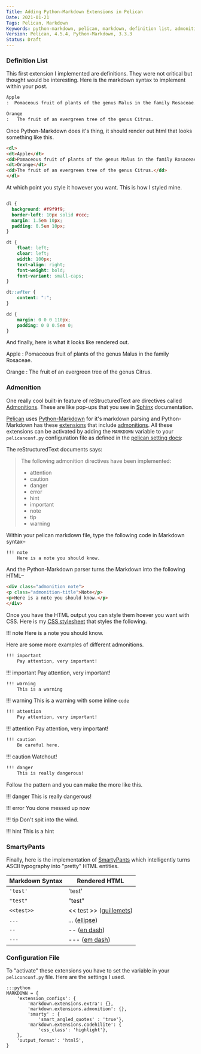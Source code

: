 ```yaml
---
Title: Adding Python-Markdown Extensions in Pelican 
Date: 2021-01-21
Tags: Pelican, Markdown
Keywords: python-markdown, pelican, markdown, definition list, admonitions
Version: Pelican, 4.5.4, Python-Markdown, 3.3.3
Status: Draft
---
```




### Definition List

This first extension I implemented are definitions. They were not critical but thought would be interesting. Here is the markdown syntax to implement within your post.
```reStructuredText
Apple 
:  Pomaceous fruit of plants of the genus Malus in the family Rosaceae.

Orange
:   The fruit of an evergreen tree of the genus Citrus.
```
Once Python-Markdown does it's thing, it should render out html that looks something like this.
```html
<dl>
<dt>Apple</dt>
<dd>Pomaceous fruit of plants of the genus Malus in the family Rosaceae.</dd>
<dt>Orange</dt>
<dd>The fruit of an evergreen tree of the genus Citrus.</dd>
</dl>
```
At which point you style it however you want. This is how I styled mine.
```css

dl {
  background: #f9f9f9;
  border-left: 10px solid #ccc;
  margin: 1.5em 10px;
  padding: 0.5em 10px;
}

dt {
    float: left;
    clear: left;
    width: 100px;
    text-align: right;
    font-weight: bold;
    font-variant: small-caps;
}

dt::after {
    content: ":";
}

dd {
    margin: 0 0 0 110px;
    padding: 0 0 0.5em 0;
}
```
And finally, here is what it looks like rendered out.

Apple 
:  Pomaceous fruit of plants of the genus Malus in the family Rosaceae.

Orange
:   The fruit of an evergreen tree of the genus Citrus.

### Admonition

One really cool built-in feature of reStructuredText are directives called [Admonitions](https://docs.typo3.org/m/typo3/docs-how-to-document/master/en-us/WritingReST/Admonitions.html). These are like pop-ups that you see in [Sphinx](https://www.sphinx-doc.org/en/master/) documentation.

[Pelican](https://docs.getpelican.com/en/latest/) uses [Python-Markdown](https://python-markdown.github.io/) for it's markdown parsing and Python-Markdown has these [extensions](https://python-markdown.github.io/extensions/) that include [admonitions](https://python-markdown.github.io/extensions/admonition/). All these extensions can be activated by adding the `MARKDOWN` variable to your `pelicanconf.py` configuration file as defined in the [pelican setting docs](https://docs.getpelican.com/en/latest/settings.html?highlight=MARKDOWN#basic-settings):

The reStructuredText documents says:

> The following admonition directives have been implemented:
> - attention
> - caution
> - danger
> - error
> - hint
> - important
> - note
> - tip
> - warning

Within your pelican markdown file, type the following code in Markdown syntax–

```reStructuredText
!!! note
	Here is a note you should know.
```

And the Python-Markdown parser turns the Markdown into the following HTML–
```html
<div class="admonition note">
<p class="admonition-title">Note</p>
<p>Here is a note you should know.</p>
</div>
```
Once you have the HTML output you can style them hoever you want with CSS. Here is my [CSS stylesheet](https://gist.github.com/joelotz/ab3ca713bc353d6f31e8a8fae186a705) that styles the following.

!!! note
	Here is a note you should know.

Here are some more examples of different admonitions.

```reStructuredText
!!! important
	Pay attention, very important!
```
!!! important
	Pay attention, very important!

```reStructuredText
!!! warning
	This is a warning
```
!!! warning
	This is a warning with some inline `code`

```reStructuredText
!!! attention
	Pay attention, very important!
```
!!! attention
	Pay attention, very important!

```reStructuredText
!!! caution
	Be careful here.
```
!!! caution
	Watchout! 

```reStructuredText
!!! danger
	This is really dangerous!
```

Follow the pattern and you can make the more like this.

!!! danger
	This is really dangerous!

!!! error
	You done messed up now

!!! tip
	Don't spit into the wind.
	
!!! hint
	This is a hint

### SmartyPants
Finally, here is the implementation of [SmartyPants](https://daringfireball.net/projects/smartypants/) which intelligently turns ASCII typography into "pretty" HTML entities.

| Markdown Syntax | Rendered HTML |
|-----------------|---------------|
|`'test'` | 'test'|
|`"test"` | "test"|
|`<<test>>` | << test >> ([guillemets](https://en.wikipedia.org/wiki/Guillemet)) |
|`...` | ...  ([ellipse](https://en.wikipedia.org/wiki/Ellipsis)) |
|`--` | -- ([en dash](https://en.wikipedia.org/wiki/Dash#En_dash)) |
|`---` | --- ([em dash](https://en.wikipedia.org/wiki/Dash#Em_dash)) |

### Configuration File

To "activate" these extensions you have to set the variable in your `peliconconf.py` file. Here are the settings I used.

```
:::python
MARKDOWN = {
    'extension_configs': {
        'markdown.extensions.extra': {},
        'markdown.extensions.admonition': {},
        'smarty' : {
            'smart_angled_quotes' : 'true'},
        'markdown.extensions.codehilite': {
            'css_class': 'highlight'},
    },
    'output_format': 'html5',
}
```
